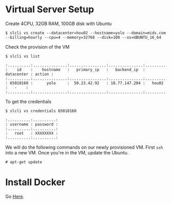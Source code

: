 
# Virtual Server Setup
Create 4CPU, 32GB RAM, 100GB disk with Ubuntu
```
$ slcli vs create --datacenter=hou02 --hostname=yolo --domain=mids.com --billing=hourly --cpu=4 --memory=32768 --disk=100 --os=UBUNTU_16_64
```

Check the provision of the VM
```
$ slcli vs list

:..........:...............:................:...............:............:........:
:    id    :    hostname   :   primary_ip   :   backend_ip  : datacenter : action :
:..........:...............:................:...............:............:........:
: 65010160 :      yolo     :  50.23.42.92   : 10.77.147.204 :   hou02    :   -    :
:..........:...............:................:...............:............:........:
```

To get the credentials
```
$ slcli vs credentials 65010160

:..........:..........:
: username : password :
:..........:..........:
:   root   : XXXXXXXX :
:..........:..........:

```
We will do the following commands on our newly provisioned VM. First `ssh` into a new VM. Once you're in the VM, update the Ubuntu. 
```
# apt-get update
```

# Install Docker

Go <a href=https://github.com/kckenneth/YOLO/blob/master/setup_docker.md>Here</a>.

